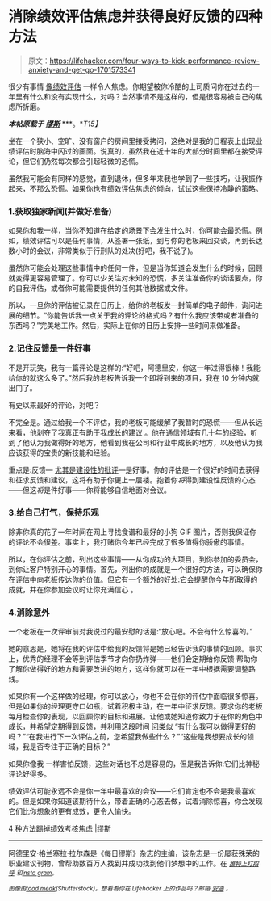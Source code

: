 # 消除绩效评估焦虑并获得良好反馈的四种方法

> 原文：<https://lifehacker.com/four-ways-to-kick-performance-review-anxiety-and-get-go-1701573341>

很少有事情 [像绩效评估](http://www.thedailymuse.com/career/conquer-performance-review-panic/) 一样令人焦虑。你期望被你冷酷的上司质问你在过去的一年里有什么和没有实现什么，对吗？当然事情不是这样的，但是很容易被自己的焦虑所折磨。



***本帖原载于*** [***缪斯***](https://www.themuse.com/advice/4-ways-to-kick-performance-review-anxiety) ***。**T15】*

坐在一个狭小、空旷、没有窗户的房间里接受拷问，这绝对是我的日程表上出现业绩评估时脑海中闪过的画面。说真的，虽然我在近十年的大部分时间里都在接受评论，但它们仍然每次都会引起轻微的恐慌。

虽然我可能会有同样的感觉，直到退休，但多年来我也学到了一些技巧，让我振作起来，不那么恐慌。如果你也有绩效评估焦虑的倾向，试试这些保持冷静的策略。

### 1.获取独家新闻(并做好准备)

如果你和我一样，当你不知道在给定的场景下会发生什么时，你可能会最恐慌。例如，绩效评估可以是任何事情，从签署一张纸，到与你的老板来回交谈，再到长达数小时的会议，非常类似于行刑队的处决(好吧，我不说了)。

虽然你可能会处理这些事情中的任何一件，但是当你知道会发生什么的时候，回顾就变得更容易管理了。你可以少关注对未知的恐慌，多关注准备你的谈话要点，你的自我评估，或者你可能需要提供的任何其他数据或文件。

所以，一旦你的评估被记录在日历上，给你的老板发一封简单的电子邮件，询问进展的细节。“你能告诉我一点关于我的评论的格式吗？有什么我应该带或者准备的东西吗？”完美地工作。然后，实际上在你的日历上安排一些时间来做准备。

### 2.记住反馈是一件好事

不是开玩笑，我有一篇评论是这样的:“好吧，阿德里安，你这一年过得很棒！我能给你的就这么多了。”然后我的老板告诉我一个即将到来的项目，我在 10 分钟内就出门了。

有史以来最好的评论，对吧？

不完全是。通过给我一个不评估，我的老板可能缓解了我暂时的恐慌——但从长远来看，他剥夺了我真正有助于我成长的建议 。他在通信领域有几十年的经验，听到了他认为我做得好的地方，他看到我在公司和行业中成长的地方，以及他认为我应该获得的宝贵的新技能和经验。

重点是:反馈— [尤其是建设性的批评](https://lifehacker.com/how-to-take-constructive-criticism-like-a-champ-5957850)—是好事。你的评估是一个很好的时间去获得和征求反馈和建议，这将有助于你更上一层楼。抱着你*将*得到建设性反馈的心态——但这*将*是件好事——你将能够自信地面对会议。

### 3.给自己打气，保持乐观

除非你真的花了一年时间在网上寻找食谱和最好的小狗 GIF 图片，否则我保证你的评论不会很差。事实上，我打赌你今年已经完成了很多值得你骄傲的事情。

所以，在你评估之前，列出这些事情——从你成功的大项目，到你参加的委员会，到你让客户特别开心的事情。首先，列出你的成就是一个很好的方法，可以确保你在评估中向老板传达你的价值。但它有一个额外的好处:它会提醒你今年所取得的成就，并在你参加会议时让你充满信心 。

### 4.消除意外

一个老板在一次评审前对我说过的最安慰的话是:“放心吧。不会有什么惊喜的。”

她的意思是，她将在我的评估中给我的反馈将是她已经告诉我的事情的回顾。事实上，优秀的经理不会等到评估季节才向你扔炸弹——他们会定期给你反馈 帮助你了解你做得好的地方和需要改进的地方，这样你就可以在一年中根据需要调整路线。

如果你有一个这样做的经理，你可以放心，你也不会在你的评估中面临很多惊喜。但是如果你的经理更守口如瓶，试着积极主动，在一年中征求反馈。要求你的老板每月检查你的表现，以回顾你的目标和进展。让他或她知道你致力于在你的角色中成长，并希望定期得到反馈，并利用这段时间 [问类似](http://www.thedailymuse.com/career/5-things-youre-forgetting-to-ask-during-your-review/) “有什么我可以做得更好的吗？”“在我进行下一次评估之前，您希望我做些什么？”“这些是我想要成长的领域，我是否专注于正确的目标？”

如果你像我 一样害怕反馈，这些对话也不总是容易的，但是我告诉你:它们比神秘评论好得多。

绩效评估可能永远不会是你一年中最喜欢的会议——它们肯定也不会是我最喜欢的。但是如果你知道该期待什么，带着正确的心态去做，试着消除惊喜，你会发现它们比你想象的更有成效，更令人愉快。

[4 种方法踢掉绩效考核焦虑](https://www.themuse.com/advice/4-ways-to-kick-performance-review-anxiety) |缪斯

* * *

阿德里安·格兰塞拉·拉尔森是《每日缪斯》杂志的主编，该杂志是一份屡获殊荣的职业建议刊物，曾帮助数百万人找到并成功找到他们梦想中的工作。在 [*<small>推特上打招呼</small>*](http://www.twitter.com/adriangranzella) *<small>和</small>*[*<small>insta gram</small>*](http://instagram.com/adriangranzella)*<small>。</small>*

*<small>图像由</small>*[*<small>tood meak</small>*](http://www.shutterstock.com/pic-246830215/stock-vector-check-box-businesswomen-concept-cartoon-vector.html)*<small>(Shutterstock)。想看看你在 Lifehacker 上的作品吗？邮箱</small>* [*<small>安迪</small>*](mailto:andy@lifehacker.com) *<small>。</small>*